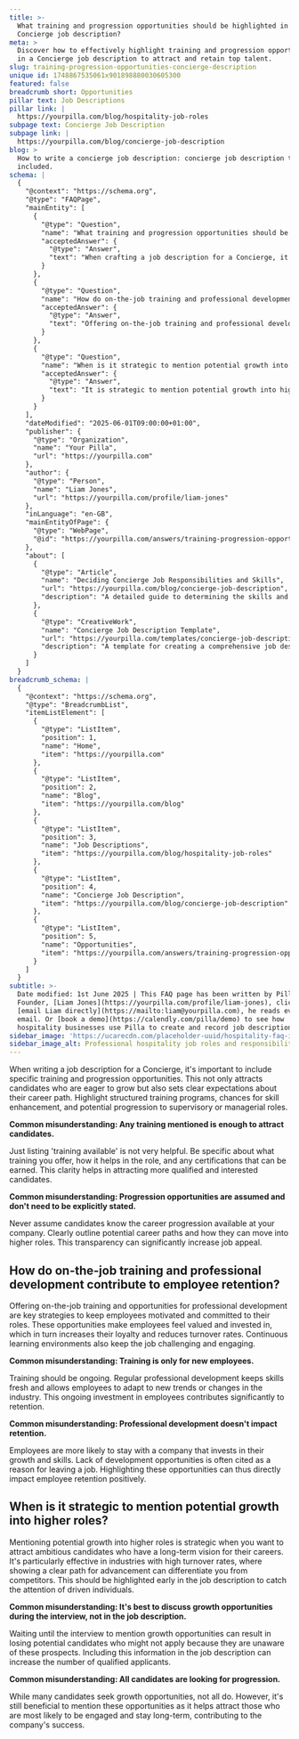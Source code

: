 ```yaml
---
title: >-
  What training and progression opportunities should be highlighted in a
  Concierge job description?
meta: >
  Discover how to effectively highlight training and progression opportunities
  in a Concierge job description to attract and retain top talent.
slug: training-progression-opportunities-concierge-description
unique id: 1748867535061x901898880030605300
featured: false
breadcrumb short: Opportunities
pillar text: Job Descriptions
pillar link: |
  https://yourpilla.com/blog/hospitality-job-roles
subpage text: Concierge Job Description
subpage link: |
  https://yourpilla.com/blog/concierge-job-description
blog: >
  How to write a concierge job description: concierge job description template
  included.
schema: |
  {
    "@context": "https://schema.org",
    "@type": "FAQPage",
    "mainEntity": [
      {
        "@type": "Question",
        "name": "What training and progression opportunities should be highlighted in a Concierge job description?",
        "acceptedAnswer": {
          "@type": "Answer",
          "text": "When crafting a job description for a Concierge, it is essential to detail specific training and progression opportunities. These include structured training programs, opportunities for skill enhancement, and paths to supervisory or managerial roles. Specifying these opportunities helps attract candidates who are keen on career growth and set clear expectations about their career trajectory."
        }
      },
      {
        "@type": "Question",
        "name": "How do on-the-job training and professional development contribute to employee retention?",
        "acceptedAnswer": {
          "@type": "Answer",
          "text": "Offering on-the-job training and professional development opportunities are critical for retaining employees. These opportunities show that the company values its staff and is willing to invest in their growth, which enhances employee loyalty and reduces turnover rates. Furthermore, a continuous learning environment keeps the job engaging and motivating."
        }
      },
      {
        "@type": "Question",
        "name": "When is it strategic to mention potential growth into higher roles?",
        "acceptedAnswer": {
          "@type": "Answer",
          "text": "It is strategic to mention potential growth into higher roles early in the job description when targeting ambitious candidates. This is particularly effective in high-turnover industries, as it can set your offer apart from others by showing a clear and appealing career path that resonates with career-focused individuals."
        }
      }
    ],
    "dateModified": "2025-06-01T09:00:00+01:00",
    "publisher": {
      "@type": "Organization",
      "name": "Your Pilla",
      "url": "https://yourpilla.com"
    },
    "author": {
      "@type": "Person",
      "name": "Liam Jones",
      "url": "https://yourpilla.com/profile/liam-jones"
    },
    "inLanguage": "en-GB",
    "mainEntityOfPage": {
      "@type": "WebPage",
      "@id": "https://yourpilla.com/answers/training-progression-opportunities-concierge-description"
    },
    "about": [
      {
        "@type": "Article",
        "name": "Deciding Concierge Job Responsibilities and Skills",
        "url": "https://yourpilla.com/blog/concierge-job-description",
        "description": "A detailed guide to determining the skills and responsibilities needed for a Concierge position."
      },
      {
        "@type": "CreativeWork",
        "name": "Concierge Job Description Template",
        "url": "https://yourpilla.com/templates/concierge-job-description",
        "description": "A template for creating a comprehensive job description for a Concierge position, including essential responsibilities and qualifications."
      }
    ]
  }
breadcrumb_schema: |
  {
    "@context": "https://schema.org",
    "@type": "BreadcrumbList",
    "itemListElement": [
      {
        "@type": "ListItem",
        "position": 1,
        "name": "Home",
        "item": "https://yourpilla.com"
      },
      {
        "@type": "ListItem",
        "position": 2,
        "name": "Blog",
        "item": "https://yourpilla.com/blog"
      },
      {
        "@type": "ListItem",
        "position": 3,
        "name": "Job Descriptions",
        "item": "https://yourpilla.com/blog/hospitality-job-roles"
      },
      {
        "@type": "ListItem",
        "position": 4,
        "name": "Concierge Job Description",
        "item": "https://yourpilla.com/blog/concierge-job-description"
      },
      {
        "@type": "ListItem",
        "position": 5,
        "name": "Opportunities",
        "item": "https://yourpilla.com/answers/training-progression-opportunities-concierge-description"
      }
    ]
  }
subtitle: >-
  Date modified: 1st June 2025 | This FAQ page has been written by Pilla
  Founder, [Liam Jones](https://yourpilla.com/profile/liam-jones), click to
  [email Liam directly](https://mailto:liam@yourpilla.com), he reads every
  email. Or [book a demo](https://calendly.com/pilla/demo) to see how
  hospitality businesses use Pilla to create and record job descriptions.
sidebar_image: 'https://ucarecdn.com/placeholder-uuid/hospitality-faq-image.jpg'
sidebar_image_alt: Professional hospitality job roles and responsibilities
---
```

When writing a job description for a Concierge, it's important to include specific training and progression opportunities. This not only attracts candidates who are eager to grow but also sets clear expectations about their career path. Highlight structured training programs, chances for skill enhancement, and potential progression to supervisory or managerial roles.

**Common misunderstanding: Any training mentioned is enough to attract candidates.**

Just listing 'training available' is not very helpful. Be specific about what training you offer, how it helps in the role, and any certifications that can be earned. This clarity helps in attracting more qualified and interested candidates.

**Common misunderstanding: Progression opportunities are assumed and don't need to be explicitly stated.**

Never assume candidates know the career progression available at your company. Clearly outline potential career paths and how they can move into higher roles. This transparency can significantly increase job appeal.

## How do on-the-job training and professional development contribute to employee retention?

Offering on-the-job training and opportunities for professional development are key strategies to keep employees motivated and committed to their roles. These opportunities make employees feel valued and invested in, which in turn increases their loyalty and reduces turnover rates. Continuous learning environments also keep the job challenging and engaging.

**Common misunderstanding: Training is only for new employees.**

Training should be ongoing. Regular professional development keeps skills fresh and allows employees to adapt to new trends or changes in the industry. This ongoing investment in employees contributes significantly to retention.

**Common misunderstanding: Professional development doesn't impact retention.**

Employees are more likely to stay with a company that invests in their growth and skills. Lack of development opportunities is often cited as a reason for leaving a job. Highlighting these opportunities can thus directly impact employee retention positively.

## When is it strategic to mention potential growth into higher roles?

Mentioning potential growth into higher roles is strategic when you want to attract ambitious candidates who have a long-term vision for their careers. It's particularly effective in industries with high turnover rates, where showing a clear path for advancement can differentiate you from competitors. This should be highlighted early in the job description to catch the attention of driven individuals.

**Common misunderstanding: It's best to discuss growth opportunities during the interview, not in the job description.**

Waiting until the interview to mention growth opportunities can result in losing potential candidates who might not apply because they are unaware of these prospects. Including this information in the job description can increase the number of qualified applicants.

**Common misunderstanding: All candidates are looking for progression.**

While many candidates seek growth opportunities, not all do. However, it's still beneficial to mention these opportunities as it helps attract those who are most likely to be engaged and stay long-term, contributing to the company's success.
